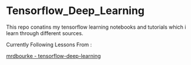# Tensorflow_Deep_Learning

This repo conatins my tensorflow learning notebooks and tutorials which i learn through different sources. 

Currently Following Lessons From :

[mrdbourke - tensorflow-deep-learning](https://github.com/mrdbourke/tensorflow-deep-learning)
